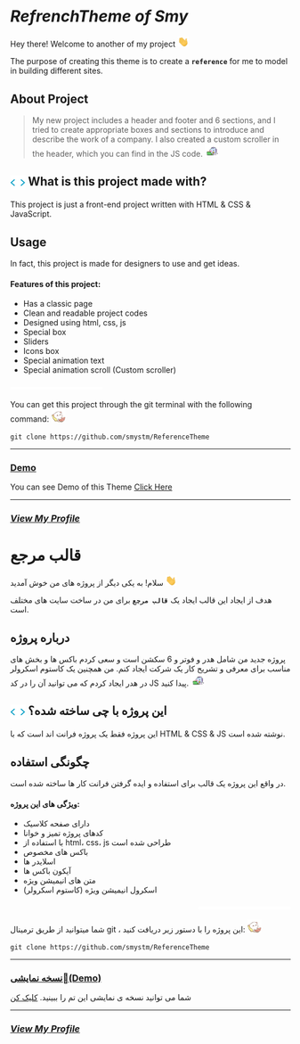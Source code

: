 # ***RefrenchTheme of Smy*** 

<p>
  Hey there! Welcome to another of my project <img src="https://github.com/smystm/smystm/blob/main/hithere.gif?raw=true" width="20px" />
</p>
<p>
  
  The purpose of creating this theme is to create a **`reference`** for me to model in building different sites.
  
</p>

## About Project
  
> My new project includes a header and footer and 6 sections, and I tried to create appropriate boxes and sections to introduce and describe the work of a company.
I also created a custom scroller in the header, which you can find in the JS code.
> <img src="https://github.com/smystm/smystm/blob/main/gif-hours-programmer.gif?raw=true" width="25px" />

## <img src="https://github.com/smystm/smystm/blob/main/estiker%20(1).gif?raw=true" width="27px" align="center"/> What is this project made with?



This project is just a front-end project written with HTML & CSS & JavaScript.

## Usage

In fact, this project is made for designers to use and get ideas.

#### Features of this project:
- Has a classic page
- Clean and readable project codes
- Designed using html, css, js
- Special box
- Sliders
- Icons box
- Special animation text
- Special animation scroll (Custom scroller)

<p>
  <img src="https://github.com/smystm/smystm/blob/main/line-gradient.gif?raw=true" align="center" width="33%" />
</p>
<p>
  You can get this project through the git terminal with the following command:
  <img src="https://github.com/smystm/smystm/blob/main/estiker%20(2).gif?raw=true" width="25px"/>
</p>


```git Bash
git clone https://github.com/smystm/ReferenceTheme
```

---

### [Demo](https://smystm.github.io/ReferenceTheme/index.html)
You can see Demo of this Theme
[Click Here](https://smystm.github.io/ReferenceTheme/index.html)

---

### ***[View My Profile](https://github.com/smystm)***

# **قالب مرجع** 

<p>
  سلام! به یکی دیگر از پروژه های من خوش آمدید <img src="https://github.com/smystm/smystm/blob/main/hithere.gif?raw=true" width="20px" />
</p>
<p>
  
  هدف از ایجاد این قالب ایجاد یک **`قالب مرجع`** برای من در ساخت سایت های مختلف است.
  
</p>

## درباره پروژه

پروژه جدید من شامل هدر و فوتر و 6 سکشن است و سعی کردم باکس ها و بخش های مناسب برای معرفی و تشریح کار یک شرکت ایجاد کنم. من همچنین یک کاستوم اسکرولر در هدر ایجاد کردم که می توانید آن را در کد JS پیدا کنید.
<img src="https://github.com/smystm/smystm/blob/main/gif-hours-programmer.gif?raw=true" width="25px" />

## <img src="https://github.com/smystm/smystm/blob/main/estiker%20(1).gif?raw=true" width="27px" align="center"/> این پروژه با چی ساخته شده؟



این پروژه فقط یک پروژه فرانت اند است که با HTML & CSS & JS نوشته شده است.

## چگونگی استفاده

در واقع این پروژه یک قالب برای استفاده و ایده گرفتن فرانت کار ها ساخته شده است.

#### ویژگی های این پروژه:
- دارای صفحه کلاسیک
- کدهای پروژه تمیز و خوانا
- با استفاده از html، css، js طراحی شده است
- باکس های مخصوص
- اسلایدر ها
- آیکون باکس ها
- متن های انیمیشن ویژه
- اسکرول انیمیشن ویژه (کاستوم اسکرولر)

<p align="right">
  <img src="https://github.com/smystm/smystm/blob/main/line-gradient.gif?raw=true" align="center" width="33%" />
</p>
<p>
  شما میتوانید از طریق ترمینال git ، این پروژه را با دستور زیر دریافت کنید:
  <img src="https://github.com/smystm/smystm/blob/main/estiker%20(2).gif?raw=true" width="25px"/>
</p>


```git Bash
git clone https://github.com/smystm/ReferenceTheme
```

---

### [نسخه نمایشی(ِDemo)](https://smystm.github.io/ReferenceTheme/index.html)
شما می توانید نسخه ی نمایشی این تم را ببینید.
[کلیک کن](https://smystm.github.io/ReferenceTheme/index.html)

---



### ***[View My Profile](https://github.com/smystm)***
